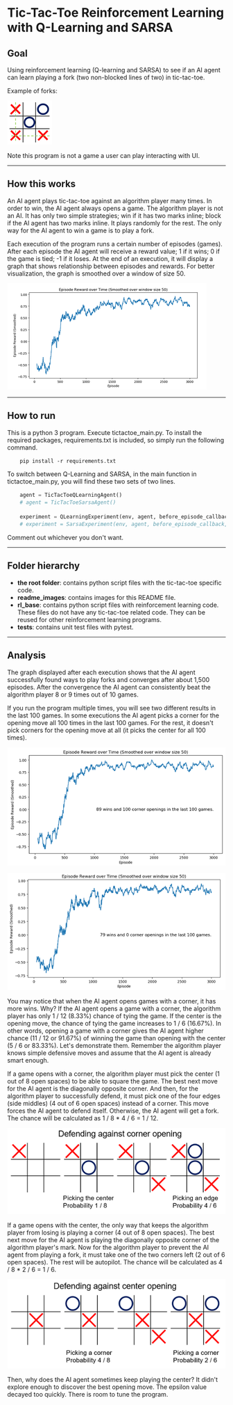 # Tic-Tac-Toe Reinforcement Learning with Q-Learning and SARSA

## Goal
Using reinforcement learning (Q-learning and SARSA) to see if an AI agent can learn playing a fork (two non-blocked lines of two) in tic-tac-toe.

Example of forks:

![alt text](./readme_images/tictactoe_fork.png "Fork")



Note this program is not a game a user can play interacting with UI.

---
## How this works
An AI agent plays tic-tac-toe against an algorithm player many times. In order to win, the AI agent always opens a game. The algorithm player is not an AI. It has only two simple strategies; win if it has two marks inline; block if the AI agent has two marks inline. It plays randomly for the rest. The only way for the AI agent to win a game is to play a fork.

Each execution of the program runs a certain number of episodes (games). After each episode the AI agent will receive a reward value; 1 if it wins; 0 if the game is tied; -1 if it loses. At the end of an execution, it will display a graph that shows relationship between episodes and rewards. For better visualization, the graph is smoothed over a window of size 50.

![alt text](./readme_images/tictactoe_graph.png "Graph")

---
## How to run
This is a python 3 program. Execute tictactoe_main.py. To install the required packages, requirements.txt is included, so simply run the following command.
```
    pip install -r requirements.txt
```

To switch between Q-Learning and SARSA, in the main function in tictactoe_main.py, you will find these two sets of two lines.
```python
    agent = TicTacToeQLearningAgent()
    # agent = TicTacToeSarsaAgent()

    experiment = QLearningExperiment(env, agent, before_episode_callback, after_episode_callback)
    # experiment = SarsaExperiment(env, agent, before_episode_callback, after_episode_callback)
```
Comment out whichever you don't want.

---
## Folder hierarchy
* **the root folder**: contains python script files with the tic-tac-toe specific code.
* **readme_images**: contains images for this README file.
* **rl_base**: contains python script files with reinforcement learning code. These files do not have any tic-tac-toe related code. They can be reused for other reinforcement learning programs.
* **tests**: contains unit test files with pytest.

---
## Analysis
The graph displayed after each execution shows that the AI agent successfully found ways to play forks and converges after about 1,500 episodes. After the convergence the AI agent can consistently beat the algorithm player 8 or 9 times out of 10 games.

If you run the program multiple times, you will see two different results in the last 100 games. In some executions the AI agent picks a corner for the opening move all 100 times in the last 100 games. For the rest, it doesn't pick corners for the opening move at all (it picks the center for all 100 times).

![alt text](./readme_images/tictactoe_graph_100_corner_openings.png "Graph 100 Corner Openings")

![alt text](./readme_images/tictactoe_graph_0_corner_openings.png "Graph 0 Corner Openings")

You may notice that when the AI agent opens games with a corner, it has more wins. Why? If the AI agent opens a game with a corner, the algorithm player has only 1 / 12 (8.33%) chance of tying the game. If the center is the opening move, the chance of tying the game increases to 1 / 6 (16.67%). In other words, opening a game with a corner gives the AI agent higher chance (11 / 12 or 91.67%) of winning the game than opening with the center (5 / 6 or 83.33%). Let's demonstrate them. Remember the algorithm player knows simple defensive moves and assume that the AI agent is already smart enough.

If a game opens with a corner, the algorithm player must pick the center (1 out of 8 open spaces) to be able to square the game. The best next move for the AI agent is the diagonally opposite corner. And then, for the algorithm player to successfully defend, it must pick one of the four edges (side middles) (4 out of 6 open spaces) instead of a corner. This move forces the AI agent to defend itself. Otherwise, the AI agent will get a fork. The chance will be calculated as 1 / 8 * 4 / 6 = 1 / 12.

![alt text](./readme_images/defending_against_corner_opening.png "Defending Against Corner Opening")

If a game opens with the center, the only way that keeps the algorithm player from losing is playing a corner (4 out of 8 open spaces). The best next move for the AI agent is playing the diagonally opposite corner of the algorithm player's mark. Now for the algorithm player to prevent the AI agent from playing a fork, it must take one of the two corners left (2 out of 6 open spaces). The rest will be autopilot. The chance will be calculated as 4 / 8 * 2 / 6 = 1 / 6.

![alt text](./readme_images/defending_against_center_opening.png "Defending Against Center Opening")

Then, why does the AI agent sometimes keep playing the center? It didn't explore enough to discover the best opening move. The epsilon value decayed too quickly. There is room to tune the program.
